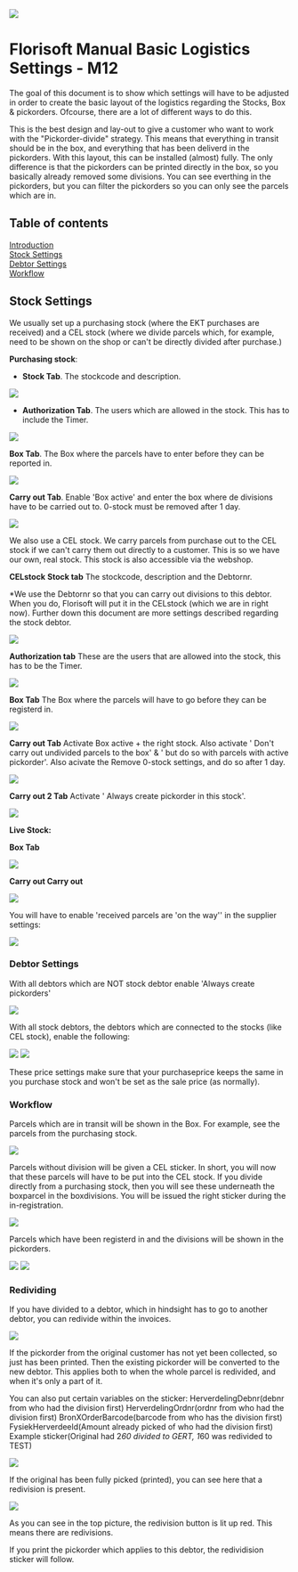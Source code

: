<img src="../../fslogo.png"/>

# Florisoft Manual Basic Logistics Settings - M12

The goal of this document is to show which settings will have to be adjusted in order to create the basic layout of the logistics regarding the Stocks, Box & pickorders. Ofcourse, there are a lot of different ways to do this.

This is the best design and lay-out to give a customer who want to work with the "Pickorder-divide" strategy. This means that everything in transit should be in the box, and everything that has been deliverd in the pickorders. With this layout, this can be installed (almost) fully. The only difference is that the pickorders can be printed directly in the box, so you basically already removed some divisions. 
You can see everthing in the pickorders, but you can filter the pickorders so you can only see the parcels which are in.

## Table of contents

[Introduction](#introduction)  
[Stock Settings](#stocksettings)   
[Debtor Settings](#debtorsettings)  
[Workflow](#workflow)  

## Stock Settings
We usually set up a purchasing stock (where the EKT purchases are received) and a CEL stock (where we divide parcels which, for example, need to be shown on the shop or can't be directly divided after purchase.)

**Purchasing stock**:

- **Stock Tab**. The stockcode and description.

<img src=".Basic logistics settings/media/image1.png"/>

- **Authorization Tab**. The users which are allowed in the stock. This has to include the Timer.

<img src=".Basic logistics settings/media/image2.png"/>


**Box Tab**. The Box where the parcels have to enter before they can be reported in.

<img src=".Basic logistics settings/media/image3.png"/>

**Carry out Tab**. Enable 'Box active' and enter the box where de divisions have to be carried out to. 0-stock must be removed after 1 day.

<img src=".Basic logistics settings/media/image4.png"/>

We also use a CEL stock. We carry parcels from purchase out to the CEL stock if we can't carry them out directly to a customer. This is so we have our own, real stock. This stock is also accessible via the webshop.

**CELstock**
**Stock tab**
The stockcode, description and the Debtornr.

*We use the Debtornr so that you can carry out divisions to this debtor. When you do, Florisoft will put it in the CELstock (which we are in right now). Further down this document are more settings described regarding the stock debtor.

<img src=".Basic logistics settings/media/image5.png"/>

**Authorization tab**
These are the users that are allowed into the stock, this has to be the Timer.

<img src=".Basic logistics settings/media/image6.png"/>

**Box Tab**
The Box where the parcels will have to go before they can be registerd in.

<img src=".Basic logistics settings/media/image7.png"/>

**Carry out Tab**
Activate Box active + the right stock. Also activate ' Don't carry out undivided parcels to the box' & ' but do so with parcels with active pickorder'. Also acivate the Remove 0-stock settings, and do so after 1 day.

<img src=".Basic logistics settings/media/image8.png"/>

**Carry out 2 Tab**
Activate ' Always create pickorder in this stock'.

<img src=".Basic logistics settings/media/image9.png"/>

**Live Stock:**

**Box Tab**

<img src=".Basic logistics settings/media/image10.png"/>

**Carry out Carry out**

<img src=".Basic logistics settings/media/image11.png"/>

You will have to enable 'received parcels are 'on the way'' in the supplier settings:

<img src=".Basic logistics settings/media/image12.png"/>

### Debtor Settings
With all debtors which are NOT stock debtor enable 'Always create pickorders'

<img src=".Basic logistics settings/media/image13.png"/>

With all stock debtors, the debtors which are connected to the stocks (like CEL stock), enable the following:

<img src=".Basic logistics settings/media/image14.png"/>

<img src=".Basic logistics settings/media/image15.png"/>

These price settings make sure that your purchaseprice keeps the same in you purchase stock and won't be set as the sale price (as normally).

### Workflow
Parcels which are in transit will be shown in the Box. For example, see the parcels from the purchasing stock.

<img src=".Basic logistics settings/media/image16.png"/>

Parcels without division will be given a CEL sticker. In short, you will now that these parcels will have to be put into the CEL stock.
If you divide directly from a purchasing stock, then you will see these underneath the boxparcel in the boxdivisions. You will be issued the right sticker during the in-registration.

<img src=".Basic logistics settings/media/image17.png"/>

Parcels which have been registerd in and the divisions will be shown in the pickorders.

<img src=".Basic logistics settings/media/image18.png"/>

<img src=".Basic logistics settings/media/image19.png"/>

### Redividing

If you have divided to a debtor, which in hindsight has to go to another debtor, you can redivide within the invoices.

<img src=".Basic logistics settings/media/image20.png"/>

If the pickorder from the original customer has not yet been collected, so just has been printed. Then the existing pickorder will be converted to the new debtor.
This applies both to when the whole parcel is redivided, and when it's only a part of it.

You can also put certain variables on the sticker:
HerverdelingDebnr(debnr from who had the division first)
HerverdelingOrdnr(ordnr from who had the division first)
BronXOrderBarcode(barcode from who has the division first)
FysiekHerverdeeld(Amount already picked of who had the division first)
Example sticker(Original had 2*60 divided to GERT, 1*60 was redivided to TEST)

<img src=".Basic logistics settings/media/image21.png"/>

If the original has been fully picked (printed), you can see here that a redivision is present.

<img src=".Basic logistics settings/media/image22.png"/>

As you can see in the top picture, the redivision button is lit up red. This means there are redivisions.

If you print the pickorder which applies to this debtor, the redividision sticker will follow.

